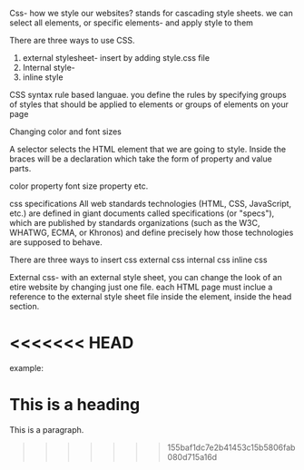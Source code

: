 Css- how we style our websites?
stands for cascading style sheets.
we can select all elements, or specific elements- and apply style to them

There are three ways to use CSS.
1. external stylesheet- insert by adding style.css file
2. Internal style-
3. inline style

CSS syntax 
rule based languae. you define the rules by specifying groups of styles that should be applied to elements or groups of elements on your page

Changing color and font sizes

A selector selects the HTML element that we are going to style. Inside the braces will be a declaration which take the form of property and value parts.

color property
font size property etc.

css specifications
All web standards technologies (HTML, CSS, JavaScript, etc.) are defined in giant documents called specifications (or "specs"), which are published by standards organizations (such as the W3C, WHATWG, ECMA, or Khronos) and define precisely how those technologies are supposed to behave.

There are three ways to insert css
external css
internal css
inline css


External css- with an external style sheet, you can change the look of an etire website by changing just one file.
each HTML page must inclue a reference to the external style sheet file inside the <link> element, inside the head section.

<<<<<<< HEAD
=======
example:
<!DOCTYPE html>
<html>
<head>
<link rel="stylesheet" href="mystyle.css">
</head>
<body>

<h1>This is a heading</h1>
<p>This is a paragraph.</p>

</body>
</html>


>>>>>>> 155baf1dc7e2b41453c15b5806fab080d715a16d
